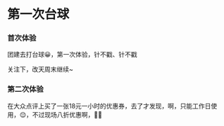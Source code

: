 # 第一次台球

### 首次体验

团建去打台球😀，第一次体验，针不戳、针不戳

<ImgView title="打台球" url="https://1.z.wiki/images/20211118/8883c3274fb648febfcdc8c55b43329a.png" />

<ImgView title="打台球" url="https://2.z.wiki/images/20211118/ae14f0c1715a45df937ff40d3c5a9036.png" />

<ImgView title="打台球" url="https://3.z.wiki/images/20211118/faf34b774e1f4d66895e206c24c76f19.png" />

关注下，改天周末继续~

### 第二次体验

在大众点评上买了一张18元一小时的优惠券，去了才发现，啊，只能工作日使用，😌，不过现场八折优惠啊，👏👏

<ImgView title="打台球" url="https://4.z.wiki/images/20211121/0180c64a58b048f48c299a18808ef3c0.png" />

<ImgView title="打台球" url="https://4.z.wiki/images/20211121/2322c9eead474a4e8c5c9307e570ecb7.png" />

